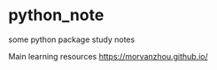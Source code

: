 # python_note
some python package study notes

Main learning resources
<https://morvanzhou.github.io/>
